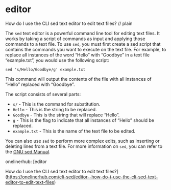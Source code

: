 # editor

How do I use the CLI sed text editor to edit text files?
// plain

The `sed` text editor is a powerful command line tool for editing text files. It works by taking a script of commands as input and applying those commands to a text file. To use `sed`, you must first create a sed script that contains the commands you want to execute on the text file. For example, to replace all instances of the word “Hello” with “Goodbye” in a text file “example.txt”, you would use the following script:

```
sed 's/Hello/Goodbye/g' example.txt
```

This command will output the contents of the file with all instances of “Hello” replaced with “Goodbye”.

The script consists of several parts:

* `s/` - This is the command for substitution.
* `Hello` - This is the string to be replaced.
* `Goodbye` - This is the string that will replace “Hello”.
* `g` - This is the flag to indicate that all instances of “Hello” should be replaced.
* `example.txt` - This is the name of the text file to be edited.

You can also use `sed` to perform more complex edits, such as inserting or deleting lines from a text file. For more information on `sed`, you can refer to the [GNU sed Manual](https://www.gnu.org/software/sed/manual/sed.html).

onelinerhub: [editor

How do I use the CLI sed text editor to edit text files?](https://onelinerhub.com/cli-sed/editor--how-do-i-use-the-cli-sed-text-editor-to-edit-text-files)